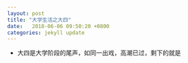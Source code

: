 ```yaml
---
layout: post
title: "大学生活之大四"
date:   2018-06-06 09:50:20 +0800
categories: jekyll update
---
```


*   大四是大学阶段的尾声，如同一出戏，高潮已过，剩下的就是